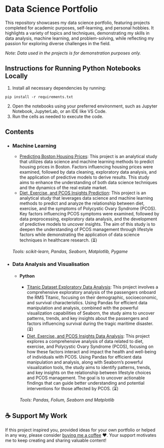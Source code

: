 # Data Science Portfolio
This repository showcases my data science portfolio, featuring projects completed for academic purposes, self-learning, and personal hobbies. It highlights a variety of topics and techniques, demonstrating my skills in data analysis, machine learning, and problem-solving, while reflecting my passion for exploring diverse challenges in the field.

_Note: Data used in the projects is for demonstration purposes only._

## Instructions for Running Python Notebooks Locally
1.	Install all necessary dependencies by running:
```
pip install -r requirements.txt
```
2.	Open the notebooks using your preferred environment, such as Jupyter Notebook, JupyterLab, or an IDE like VS Code.
3.	Run the cells as needed to execute the code.

## Contents
- ### Machine Learning
    - [Predicting Boston Housing Prices](https://github.com/TerekliTahaBerk/data-science-portfolio/blob/main/Predicting%20Boston%20Housing%20Prices/Predicting_Boston_Housing_Prices.ipynb): This project is an analytical study that utilizes data science and machine learning methods to predict housing prices in Boston. Factors influencing housing prices were examined, followed by data cleaning, exploratory data analysis, and the application of predictive models to derive results. This study aims to enhance the understanding of both data science techniques and the dynamics of the real estate market.
    - [Diet, Exercise, and PCOS Insights Prediction](https://github.com/TerekliTahaBerk/data-science-portfolio/tree/main/Diet%2C%20Exercise%2C%20and%20PCOS%20Insights%20Prediction): This project is an analytical study that leverages data science and machine learning methods to predict and analyze the relationship between diet, exercise, and the symptoms of Polycystic Ovary Syndrome (PCOS). Key factors influencing PCOS symptoms were examined, followed by data preprocessing, exploratory data analysis, and the development of predictive models to uncover insights. The aim of this study is to deepen the understanding of PCOS management through lifestyle factors while demonstrating the application of data science techniques in healthcare research. (⏳)

    _Tools: scikit-learn, Pandas, Seaborn, Matplotlib, Pygame_

- ### Data Analysis and Visualisation
    - #### Python 
        - [Titanic Dataset Exploratory Data Analysis](https://github.com/TerekliTahaBerk/data-science-portfolio/blob/main/Titanic%20Dataset%20Exploratory%20Data%20Analysis/Titanic_Dataset_Exploratory_Data_Analysis.ipynb): This project involves a comprehensive exploratory analysis of the passengers onboard the RMS Titanic, focusing on their demographic, socioeconomic, and survival characteristics. Using Pandas for efficient data manipulation and analysis, combined with the powerful visualization capabilities of Seaborn, the study aims to uncover patterns, trends, and key insights about the passengers and factors influencing survival during the tragic maritime disaster. (⏳)
        - [Diet, Exercise, and PCOS Insights Data Analysis](https://github.com/TerekliTahaBerk/data-science-portfolio/blob/main/Diet%2C%20Exercise%2C%20and%20PCOS%20Insights%20Data%20Analysis/Diet%2C_Exercise%2C_and_PCOS_Insights_Data_Analysis.ipynb): This project explores a comprehensive analysis of data related to diet, exercise, and Polycystic Ovary Syndrome (PCOS), focusing on how these factors interact and impact the health and well-being of individuals with PCOS. Using Pandas for efficient data manipulation and analysis, along with Seaborn’s powerful visualization tools, the study aims to identify patterns, trends, and key insights on the relationship between lifestyle choices and PCOS management. The goal is to uncover actionable findings that can guide better understanding and potential interventions for those affected by PCOS. (⏳)
 
        _Tools: Pandas, Folium, Seaborn and Matplotlib_     

## ☕️ Support My Work
If this project inspired you, provided ideas for your own portfolio or helped in any way, please consider [buying me a coffee](https://www.buymeacoffee.com/tahaberkterekli) ❤️. Your support motivates me to keep creating and sharing valuable content! 

